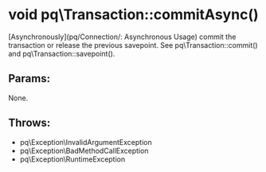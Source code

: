 # void pq\Transaction::commitAsync()

[Asynchronously](pq/Connection/: Asynchronous Usage) commit the transaction or release the previous savepoint.
See pq\Transaction::commit() and pq\Transaction::savepoint().

## Params:

None.

## Throws:

* pq\Exception\InvalidArgumentException
* pq\Exception\BadMethodCallException
* pq\Exception\RuntimeException
